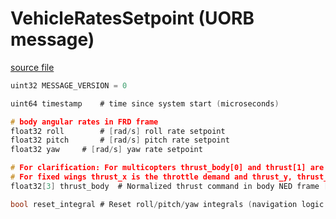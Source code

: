 # VehicleRatesSetpoint (UORB message)

[source file](https://github.com/PX4/PX4-Autopilot/blob/main/msg/versioned/VehicleRatesSetpoint.msg)

```c
uint32 MESSAGE_VERSION = 0

uint64 timestamp	# time since system start (microseconds)

# body angular rates in FRD frame
float32 roll		# [rad/s] roll rate setpoint
float32 pitch		# [rad/s] pitch rate setpoint
float32 yaw		# [rad/s] yaw rate setpoint

# For clarification: For multicopters thrust_body[0] and thrust[1] are usually 0 and thrust[2] is the negative throttle demand.
# For fixed wings thrust_x is the throttle demand and thrust_y, thrust_z will usually be zero.
float32[3] thrust_body	# Normalized thrust command in body NED frame [-1,1]

bool reset_integral # Reset roll/pitch/yaw integrals (navigation logic change)

```
